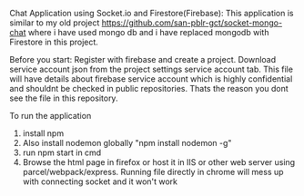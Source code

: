 Chat Application using Socket.io and Firestore(Firebase):
This application is similar to my old project https://github.com/san-pblr-gct/socket-mongo-chat where i have used mongo db and i have replaced mongodb with Firestore in this project.

Before you start:
Register with firebase and create a project. Download service account json from the project settings
service account tab. This file will have details about firebase service account which is highly confidential and shouldnt be checked in public repositories. Thats the reason you dont see the file in this repository.

To run the application
1. install npm
2. Also install nodemon globally "npm install nodemon -g"
3. run npm start in cmd
4. Browse the html page in firefox or host it in IIS or other web server using parcel/webpack/express. Running file directly in chrome will mess up with connecting socket and it won't work
